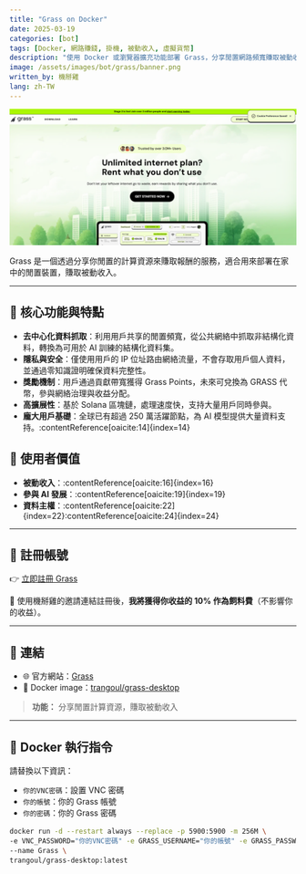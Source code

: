 ```yaml
---
title: "Grass on Docker"
date: 2025-03-19
categories: [bot]
tags: [Docker, 網路賺錢, 掛機, 被動收入, 虛擬貨幣]
description: "使用 Docker 或瀏覽器擴充功能部署 Grass，分享閒置網路頻寬賺取被動收入，支援無頭裝置運行。"
image: /assets/images/bot/grass/banner.png
written_by: 機掰雞
lang: zh-TW
---
```


![Grass 封面圖](/assets/images/bot/grass/banner.png)

Grass 是一個透過分享你閒置的計算資源來賺取報酬的服務，適合用來部署在家中的閒置裝置，賺取被動收入。

---

## 📌 核心功能與特點

- **去中心化資料抓取**：利用用戶共享的閒置頻寬，從公共網絡中抓取非結構化資料，轉換為可用於 AI 訓練的結構化資料集。
- **隱私與安全**：僅使用用戶的 IP 位址路由網絡流量，不會存取用戶個人資料，並通過零知識證明確保資料完整性。
- **獎勵機制**：用戶通過貢獻帶寬獲得 Grass Points，未來可兌換為 GRASS 代幣，參與網絡治理與收益分配。
- **高擴展性**：基於 Solana 區塊鏈，處理速度快，支持大量用戶同時參與。
- **龐大用戶基礎**：全球已有超過 250 萬活躍節點，為 AI 模型提供大量資料支持。:contentReference[oaicite:14]{index=14}

## 🎯 使用者價值

- **被動收入**：:contentReference[oaicite:16]{index=16}
- **參與 AI 發展**：:contentReference[oaicite:19]{index=19}
- **資料主權**：:contentReference[oaicite:22]{index=22}:contentReference[oaicite:24]{index=24}

---

## 📝 註冊帳號

👉 [立即註冊 Grass](https://app.getgrass.io/register/?referralCode=3vuJ8ZYTeL4CNju)

🎉 使用機掰雞的邀請連結註冊後，**我將獲得你收益的 10% 作為飼料費**（不影響你的收益）。

---

## 🔗 連結

- 🌐 官方網站：[Grass](https://grass.io/)
- 🐳 Docker image：[trangoul/grass-desktop](https://hub.docker.com/r/trangoul/grass-desktop)
> **功能：** 分享閒置計算資源，賺取被動收入

---

## 🐳 Docker 執行指令

請替換以下資訊：
- `你的VNC密碼`：設置 VNC 密碼
- `你的帳號`：你的 Grass 帳號
- `你的密碼`：你的 Grass 密碼

```bash
docker run -d --restart always --replace -p 5900:5900 -m 256M \
-e VNC_PASSWORD="你的VNC密碼" -e GRASS_USERNAME="你的帳號" -e GRASS_PASSWORD="你的密碼" \
--name Grass \
trangoul/grass-desktop:latest
```
